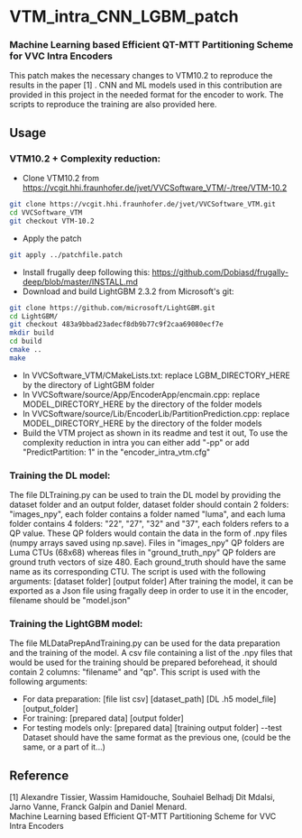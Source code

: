 # VTM_intra_CNN_LGBM_patch
### Machine Learning based Efficient QT-MTT Partitioning Scheme for VVC Intra Encoders


This patch makes the necessary changes to VTM10.2 to reproduce the results in the paper [1] .
CNN and ML models used in this contribution are provided in this project in the needed format for the encoder to work. The scripts to reproduce the training are also provided here. 

## Usage

### VTM10.2 + Complexity reduction:

 - Clone VTM10.2 from https://vcgit.hhi.fraunhofer.de/jvet/VVCSoftware_VTM/-/tree/VTM-10.2
 ```sh
 git clone https://vcgit.hhi.fraunhofer.de/jvet/VVCSoftware_VTM.git
 cd VVCSoftware_VTM
 git checkout VTM-10.2
 ```
 - Apply the patch
 ```sh
git apply ../patchfile.patch
```
 - Install frugally deep following this: https://github.com/Dobiasd/frugally-deep/blob/master/INSTALL.md
 - Download and build LightGBM 2.3.2 from Microsoft's git:
 ```sh
git clone https://github.com/microsoft/LightGBM.git
cd LightGBM/
git checkout 483a9bbad23adecf8db9b77c9f2caa69080ecf7e
mkdir build
cd build
cmake ..
make
```
- In VVCSoftware_VTM/CMakeLists.txt: replace LGBM_DIRECTORY_HERE by the directory of LightGBM folder
- In VVCSoftware/source/App/EncoderApp/encmain.cpp: replace MODEL_DIRECTORY_HERE by the directory of the folder models
- In VVCSoftware/source/Lib/EncoderLib/PartitionPrediction.cpp: replace MODEL_DIRECTORY_HERE by the directory of the folder models 
- Build the VTM project as shown in its readme and test it out, To use the complexity reduction in intra you can either add "-pp" or add "PredictPartition: 1" in the "encoder_intra_vtm.cfg"

### Training the DL model:
The file DLTraining.py can be used to train the DL model by providing the dataset folder and an output folder, dataset folder should contain 2 folders: "images_npy", each folder contains a folder named "luma", and each luma folder contains 4 folders: "22", "27", "32" and "37", each folders refers to a QP value. These QP folders would contain the data in the form of .npy files (numpy arrays saved using np.save). Files in "images_npy" QP folders are Luma CTUs (68x68) whereas files in "ground_truth_npy" QP folders are ground truth vectors of size 480. Each ground_truth should have the same name as its corresponding CTU. 
The script is used with the following arguments: [dataset folder] [output folder]
After training the model, it can be exported as a Json file using fragally deep in order to use it in the encoder, filename should be "model.json"

### Training the LightGBM model:
The file MLDataPrepAndTraining.py can be used for the data preparation and the training of the model. A csv file containing a list of the .npy files that would be used for the training should be prepared beforehead, it should contain 2 columns: "filename" and "qp".
This script is used with the following arguments:
- For data preparation: [file list csv] [dataset_path] [DL .h5 model_file] [output_folder]
- For training: [prepared data] [output folder]
- For testing models only: [prepared data] [training output folder] --test
Dataset should have the same format as the previous one, (could be the same, or a part of it...)


## Reference
<a id="1">[1]</a> 
Alexandre Tissier, Wassim Hamidouche, Souhaiel Belhadj Dit Mdalsi, Jarno Vanne, Franck Galpin and Daniel Menard.\
Machine Learning based Efficient QT-MTT Partitioning Scheme for VVC Intra Encoders
